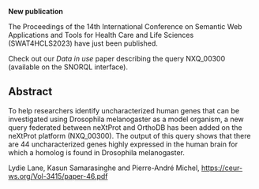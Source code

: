**New publication**

The Proceedings of the 14th International Conference on Semantic Web Applications and Tools for Health Care and Life Sciences (SWAT4HCLS2023) have just been published.

Check out our *Data in use* paper describing the query NXQ_00300 (available on the SNORQL interface).

## Abstract 

To help researchers identify uncharacterized human genes that can be investigated using Drosophila melanogaster as a model organism, a new query federated
between neXtProt and OrthoDB has been added on the neXtProt platform (NXQ_00300). The output of this query shows that there are 44 uncharacterized genes
highly expressed in the human brain for which a homolog is found in Drosophila melanogaster.  

Lydie Lane, Kasun Samarasinghe and Pierre-André Michel, https://ceur-ws.org/Vol-3415/paper-46.pdf
